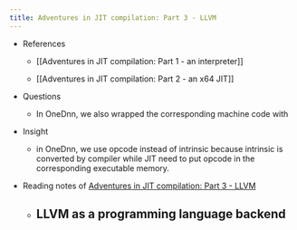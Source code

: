 ```yaml
---
title: Adventures in JIT compilation: Part 3 - LLVM
---
```


- References
	 - [[Adventures in JIT compilation: Part 1 - an interpreter]]

	 - [[Adventures in JIT compilation: Part 2 - an x64 JIT]]

- Questions
	 - In OneDnn, we also wrapped the corresponding machine code with 

- Insight
	 - in OneDnn, we use opcode instead of intrinsic because intrinsic is converted by compiler while JIT need to put opcode in the corresponding executable memory.

- Reading notes of [Adventures in JIT compilation: Part 3 - LLVM](https://eli.thegreenplace.net/2017/adventures-in-jit-compilation-part-3-llvm/)
	 - LLVM as a programming language backend
		 - 
